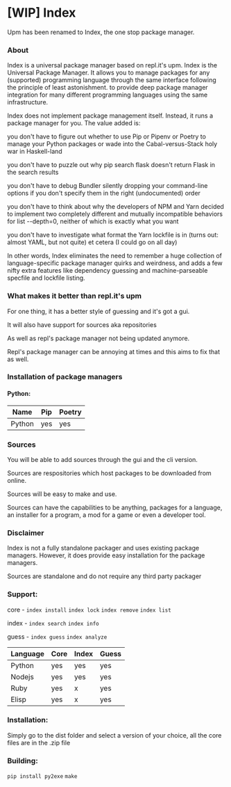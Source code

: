 # [WIP] Index
Upm has been renamed to Index, the one stop package manager.
### About
Index is a universal package manager based on repl.it's upm.
Index is the Universal Package Manager. It allows you to manage packages for any (supported) programming language through the same interface following the principle of least astonishment.  to provide deep package manager integration for many different programming languages using the same infrastructure.

Index does not implement package management itself. Instead, it runs a package manager for you. The value added is:

you don't have to figure out whether to use Pip or Pipenv or Poetry to manage your Python packages or wade into the Cabal-versus-Stack holy war in Haskell-land

you don't have to puzzle out why pip search flask doesn't return Flask in the search results

you don't have to debug Bundler silently dropping your command-line options if you don't specify them in the right (undocumented) order

you don't have to think about why the developers of NPM and Yarn decided to implement two completely different and mutually incompatible behaviors for list --depth=0, neither of which is exactly what you want

you don't have to investigate what format the Yarn lockfile is in (turns out: almost YAML, but not quite)
et cetera (I could go on all day)

In other words, Index eliminates the need to remember a huge collection of language-specific package manager quirks and weirdness, and adds a few nifty extra features like dependency guessing and machine-parseable specfile and lockfile listing.

### What makes it better than repl.it's upm

For one thing, it has a better style of guessing and it's got a gui.

It will also have support for sources aka repositories

As well as repl's package manager not being updated anymore.

Repl's package manager can be annoying at times and this aims to fix that as well.

### Installation of package managers
#### Python:
| Name     | Pip  | Poetry|
|----------|------|-------|
| Python   | yes  | yes   |


### Sources

You will be able to add sources through the gui and the cli version.

Sources are respositories which host packages to be downloaded from online.

Sources will be easy to make and use.

Sources can have the capabilities to be anything, packages for a language, an installer for a program, a mod for a game or even a developer tool.

### Disclaimer

Index is not a fully standalone packager and uses existing package managers. However, it does provide easy installation for the package managers.

Sources are standalone and do not require any third party packager

### Support:
core - `index install` `index lock` `index remove` `index list`

index - `index search` `index info`

guess - `index guess` `index analyze`

| Language | Core | Index | Guess |
|----------|------|-------|-------|
| Python   | yes  | yes   | yes   |
| Nodejs   | yes  | yes   | yes   |
| Ruby     | yes  |  x    | yes   |
| Elisp    | yes  |  x    | yes   |

### Installation:
Simply go to the dist folder and select a version of your choice, all the core files are in the .zip file

### Building:
`pip install py2exe`
`make`
